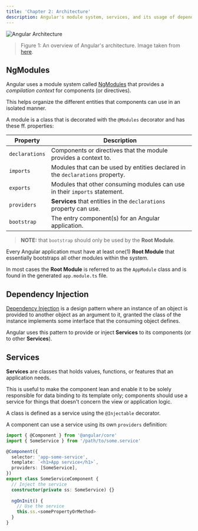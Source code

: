 ```yaml
---
title: 'Chapter 2: Architecture'
description: Angular's module system, services, and its usage of dependency injection.
---
```


![Angular Architecture](/images/figures/angular/ng-architecture-overview.png)

> Figure 1: An overview of Angular's architecture. 
> Image taken from [here](https://angular.io/guide/architecture#whats-next).

## NgModules

Angular uses a module system called [NgModules](https://angular.io/guide/ngmodules) that provides a 
_compilation context_ for components (or directives).

This helps organize the different entities that components can 
use in an isolated manner.

A module is a class that is decorated with the `@Modules` decorator 
and has these ff. properties:

| Property       | Description                                                                   |
|----------------|-------------------------------------------------------------------------------|
| `declarations` | Components or directives that the module provides a context to.               |
| `imports`      | Modules that can be used by entities declared in the `declarations` property. |
| `exports`      | Modules that other consuming modules can use in their `imports` statement.    |
| `providers`    | **Services** that entities in the `declarations` property can use.            |
| `bootstrap`    | The entry component(s) for an Angular application.                            |

> **NOTE:** that `bootstrap` should only be used by the **Root Module**.

Every Angular application must have at least one(1) **Root Module** that 
essentially bootstraps all other modules within the system.

In most cases the **Root Module** is referred to as the `AppModule` class 
and is found in the generated `app.module.ts` file.

## Dependency Injection

[Dependency Injection](https://en.wikipedia.org/wiki/Dependency_injection) is a design pattern where an instance of an object 
is provided to another object as an argument to it, granted the class of 
the instance implements some interface that the consuming object defines. 

Angular uses this pattern to provide or inject **Services** to its components 
(or to other **Services**).

## Services

**Services** are classes that holds values, functions, or features that an application 
needs.

This is useful to make the component lean and enable it to be solely responsible for 
data binding to its template only; components should use a service for things that 
doesn't concern the view or application logic.

A class is defined as a service using the `@Injectable` decorator.

A component can use a service using its own `providers` definition:

```ts
import { @Component } from '@angular/core'
import { SomeService } from '/path/to/some.service'

@Component({
  selector: 'app-some-service',
  template: `<h1>App service</h1>`,
  providers: [SomeService],
})
export class SomeServiceComponent {
  // Inject the service 
  constructor(private ss: SomeService) {}
  
  ngOnInit() {
    // Use the service
    this.ss.<somePropertyOrMethod>
  }
}
```
